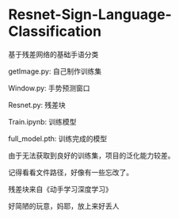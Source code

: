 # Resnet-Sign-Language-Classification
基于残差网络的基础手语分类

getImage.py: 自己制作训练集

Window.py: 手势预测窗口

Resnet.py: 残差块

Train.ipynb: 训练模型

full_model.pth: 训练完成的模型


由于无法获取到良好的训练集，项目的泛化能力较差。

记得看看文件路径，好像有一些忘改了。

残差块来自《动手学习深度学习》

好简陋的玩意，妈耶，放上来好丢人
